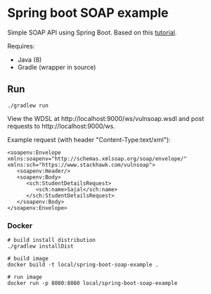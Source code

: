 # Spring boot SOAP example 

Simple SOAP API using Spring Boot. Based on this [tutorial](https://howtodoinjava.com/spring/spring-boot/spring-boot-soap-webservice-example/).

Requires:
* Java (8)
* Gradle (wrapper in source)

## Run

```
./gradlew run
```

View the WDSL at http://localhost:9000/ws/vulnsoap.wsdl and post requests to http://localhost:9000/ws.

Example request (with header "Content-Type:text/xml"):
```
<soapenv:Envelope xmlns:soapenv="http://schemas.xmlsoap.org/soap/envelope/" xmlns:sch="https://www.stackhawk.com/vulnsoap">
   <soapenv:Header/>
   <soapenv:Body>
      <sch:StudentDetailsRequest>
         <sch:name>Sajal</sch:name>
      </sch:StudentDetailsRequest>
   </soapenv:Body>
</soapenv:Envelope>
```

### Docker

```
# build install distribution
./gradlew installDist

# build image
docker build -t local/spring-boot-soap-example .

# run image
docker run -p 8080:8080 local/spring-boot-soap-example
```